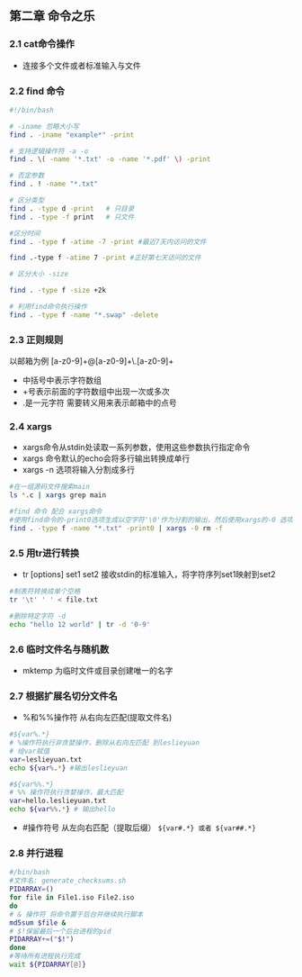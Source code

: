 ## 第二章 命令之乐
### 2.1 cat命令操作
- 连接多个文件或者标准输入与文件

### 2.2 find 命令

```bash
#!/bin/bash

# -iname 忽略大小写
find . -iname "example*" -print

# 支持逻辑操作符 -a -o
find . \( -name '*.txt' -o -name '*.pdf' \) -print

# 否定参数
find . ! -name "*.txt"

# 区分类型
find . -type d -print	# 只目录
find . -type -f print	# 只文件

#区分时间
find . -type f -atime -7 -print #最近7天内访问的文件

find .-type f -atime 7 -print #正好第七天访问的文件

# 区分大小 -size

find . -type f -size +2k

# 利用find命令执行操作
find . -type f -name "*.swap" -delete

```

### 2.3 正则规则
以邮箱为例 [a-z0-9]+@[a-z0-9]+\\.[a-z0-9]+	

- 中括号中表示字符数组
- +号表示前面的字符数组中出现一次或多次
- .是一元字符 需要转义用来表示邮箱中的点号

### 2.4 xargs

- xargs命令从stdin处读取一系列参数，使用这些参数执行指定命令
- xargs 命令默认的echo会将多行输出转换成单行
-  xargs -n 选项将输入分割成多行

```bash
#在一组源码文件搜索main
ls *.c | xargs grep main

#find 命令 配合 xargs命令
#使用find命令的-print0选项生成以空字符'\0'作为分割的输出，然后使用xargs的-0 选项处理
find . -type f -name "*.txt" -print0 | xargs -0 rm -f
```

### 2.5 用tr进行转换

- tr [options] set1 set2 接收stdin的标准输入，将字符序列set1映射到set2

```bash
#制表符转换成单个空格
tr '\t' ' ' < file.txt

#删除特定字符 -d
echo "hello 12 world" | tr -d '0-9'
```

### 2.6 临时文件名与随机数
- mktemp 为临时文件或目录创建唯一的名字

### 2.7 根据扩展名切分文件名
- %和%%操作符 从右向左匹配(提取文件名)

```bash
#${var%.*}
# %操作符执行非贪婪操作，删除从右向左匹配 到leslieyuan
# 给var赋值
var=leslieyuan.txt
echo ${var%.*} #输出leslieyuan

#${var%%.*}
# %% 操作符执行贪婪操作，最大匹配
var=hello.leslieyuan.txt
echo ${var%%.*}	# 输出hello

```

- \#操作符号 从左向右匹配（提取后缀）
	`
	${var#.*} 或者 ${var##.*}
	`
	
### 2.8 并行进程

```bash
#/bin/bash#文件名: generate_checksums.shPIDARRAY=()for file in File1.iso File2.isodo
# & 操作符 将命令置于后台并继续执行脚本
md5sum $file &
# $!保留最后一个后台进程的pidPIDARRAY+=("$!")done
#等待所有进程执行完成wait ${PIDARRAY[@]}

```





	
